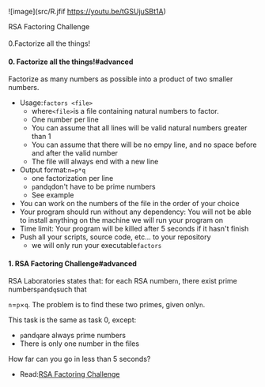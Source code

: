 ![image](src/R.jfif <https://youtu.be/tGSUjuSBt1A>)


RSA Factoring Challenge\
\
0.Factorize all the things!
#### 0\. Factorize all the things!#advanced

Factorize as many numbers as possible into a product of two smaller numbers.

-   Usage:`factors <file>`
    -   where`<file>`is a file containing natural numbers to factor.
    -   One number per line
    -   You can assume that all lines will be valid natural numbers greater than 1
    -   You can assume that there will be no empy line, and no space before and after the valid number
    -   The file will always end with a new line
-   Output format:`n=p*q`
    -   one factorization per line
    -   `p`and`q`don't have to be prime numbers
    -   See example
-   You can work on the numbers of the file in the order of your choice
-   Your program should run without any dependency: You will not be able to install anything on the machine we will run your program on
-   Time limit: Your program will be killed after 5 seconds if it hasn't finish
-   Push all your scripts, source code, etc... to your repository
    -   we will only run your executable`factors`

#### 1\. RSA Factoring Challenge#advanced

RSA Laboratories states that: for each RSA number`n`, there exist prime numbers`p`and`q`such that

`n`=`p`×`q`. The problem is to find these two primes, given only`n`.

This task is the same as task 0, except:

-   `p`and`q`are always prime numbers
-   There is only one number in the files

How far can you go in less than 5 seconds?

-   Read:[RSA Factoring Challenge](https://intranet.hbtn.io/rltoken/8F5ClnjOFgDcNZXxeyrHxg "RSA Factoring Challenge")
